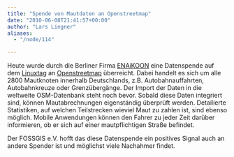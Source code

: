 ```yaml
---
title: "Spende von Mautdaten an Openstreetmap"
date: "2010-06-08T21:41:57+00:00"
author: "Lars Lingner"
aliases:
  - "/node/114"

---
```


<p>Heute wurde durch die Berliner Firma <a href="http://www.enaikoon.de">ENAiKOON</a> eine Datenspende auf dem <a href="http://www.linuxtag.org">Linuxtag</a> an <a href="http://www.openstreetmap.de">Openstreetmap</a> überreicht. Dabei handelt es sich um alle 2800 Mautknoten innerhalb Deutschlands, z.B. Autobahnauffahrten, Autobahnkreuze oder Grenzübergänge. Der Import der Daten in die weltweite OSM-Datenbank steht noch bevor. Sobald diese Daten integriert sind, können Mautabrechnungen eigenständig überprüft werden. Detailierte Statistiken, auf welchen Teilstrecken wieviel Maut zu zahlen ist, sind ebenso möglich. Mobile Anwendungen können den Fahrer zu jeder Zeit darüber informieren, ob er sich auf einer mautpflichtigen Straße befindet.</p>
<p>Der FOSSGIS e.V. hofft das diese Datenspende ein positives Signal auch an andere Spender ist und möglichst viele Nachahmer findet.</p>
